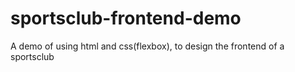 # sportsclub-frontend-demo
A demo of using html and css(flexbox), to design the frontend of a sportsclub
